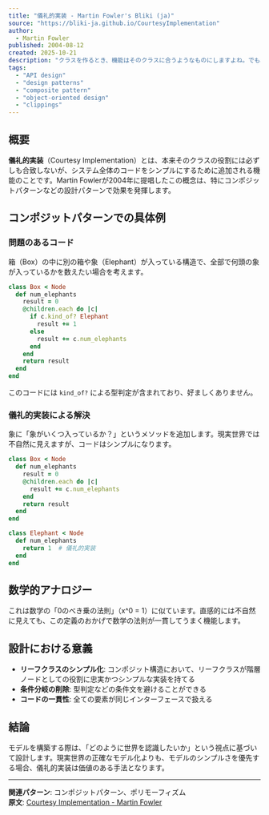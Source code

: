 ```yaml
---
title: "儀礼的実装 - Martin Fowler's Bliki (ja)"
source: "https://bliki-ja.github.io/CourtesyImplementation"
author:
  - Martin Fowler
published: 2004-08-12
created: 2025-10-21
description: "クラスを作るとき、機能はそのクラスに合うようなものにしますよね。でも、そうした方が自然だから機能を追加する、ということもあるのです。"
tags:
  - "API design"
  - "design patterns"
  - "composite pattern"
  - "object-oriented design"
  - "clippings"
---
```


## 概要

**儀礼的実装**（Courtesy Implementation）とは、本来そのクラスの役割には必ずしも合致しないが、システム全体のコードをシンプルにするために追加される機能のことです。Martin Fowlerが2004年に提唱したこの概念は、特にコンポジットパターンなどの設計パターンで効果を発揮します。

## コンポジットパターンでの具体例

### 問題のあるコード

箱（Box）の中に別の箱や象（Elephant）が入っている構造で、全部で何頭の象が入っているかを数えたい場合を考えます。

```ruby
class Box < Node
  def num_elephants
    result = 0
    @children.each do |c|
      if c.kind_of? Elephant
        result += 1
      else
        result += c.num_elephants
      end
    end
    return result
  end
end
```

このコードには `kind_of?` による型判定が含まれており、好ましくありません。

### 儀礼的実装による解決

象に「象がいくつ入っているか？」というメソッドを追加します。現実世界では不自然に見えますが、コードはシンプルになります。

```ruby
class Box < Node
  def num_elephants
    result = 0
    @children.each do |c|
      result += c.num_elephants
    end
    return result
  end
end

class Elephant < Node
  def num_elephants
    return 1  # 儀礼的実装
  end
end
```

## 数学的アナロジー

これは数学の「0のべき乗の法則」（x^0 = 1）に似ています。直感的には不自然に見えても、この定義のおかげで数学の法則が一貫してうまく機能します。

## 設計における意義

- **リーフクラスのシンプル化**: コンポジット構造において、リーフクラスが階層ノードとしての役割に忠実かつシンプルな実装を持てる
- **条件分岐の削除**: 型判定などの条件文を避けることができる
- **コードの一貫性**: 全ての要素が同じインターフェースで扱える

## 結論

モデルを構築する際は、「どのように世界を認識したいか」という視点に基づいて設計します。現実世界の正確なモデル化よりも、モデルのシンプルさを優先する場合、儀礼的実装は価値のある手法となります。

---

**関連パターン**: コンポジットパターン、ポリモーフィズム  
**原文**: [Courtesy Implementation - Martin Fowler](https://martinfowler.com/bliki/CourtesyImplementation.html)
